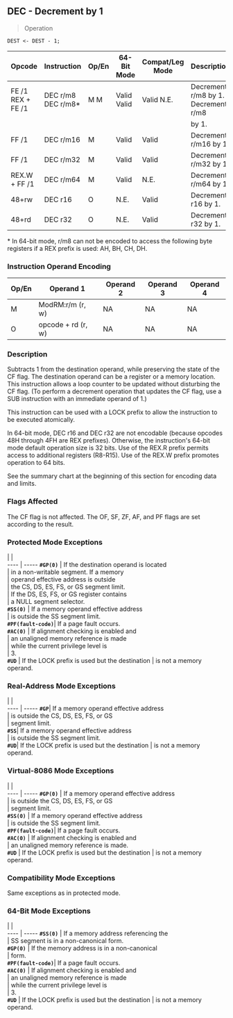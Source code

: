 ## DEC - Decrement by 1

> Operation

``` slim
DEST <- DEST - 1;

```

 Opcode           | Instruction       | Op/En| 64-Bit Mode| Compat/Leg Mode| Description                        
 ---  | --- | --- | --- | --- | ---
 FE /1 REX + FE /1| DEC r/m8 DEC r/m8*| M M  | Valid Valid| Valid N.E.     | Decrement r/m8 by 1. Decrement r/m8
                  |                   |      |            |                | by 1.                              
 FF /1            | DEC r/m16         | M    | Valid      | Valid          | Decrement r/m16 by 1.              
 FF /1            | DEC r/m32         | M    | Valid      | Valid          | Decrement r/m32 by 1.              
 REX.W + FF /1    | DEC r/m64         | M    | Valid      | N.E.           | Decrement r/m64 by 1.              
 48+rw            | DEC r16           | O    | N.E.       | Valid          | Decrement r16 by 1.                
 48+rd            | DEC r32           | O    | N.E.       | Valid          | Decrement r32 by 1.                
<aside class="notification">
* In 64-bit mode, r/m8 can not be encoded to access the following byte
registers if a REX prefix is used: AH, BH, CH, DH.
</aside>


### Instruction Operand Encoding
 Op/En| Operand 1         | Operand 2| Operand 3| Operand 4
 ---  | --- | --- | --- | ---
 M    | ModRM:r/m (r, w)  | NA       | NA       | NA       
 O    | opcode + rd (r, w)| NA       | NA       | NA       

### Description
Subtracts 1 from the destination operand, while preserving the state of the
CF flag. The destination operand can be a register or a memory location. This
instruction allows a loop counter to be updated without disturbing the CF flag.
(To perform a decrement operation that updates the CF flag, use a SUB instruction
with an immediate operand of 1.)

This instruction can be used with a LOCK prefix to allow the instruction to
be executed atomically.

In 64-bit mode, DEC r16 and DEC r32 are not encodable (because opcodes 48H through
4FH are REX prefixes). Otherwise, the instruction's 64-bit mode default operation
size is 32 bits. Use of the REX.R prefix permits access to additional registers
(R8-R15). Use of the REX.W prefix promotes operation to 64 bits.

See the summary chart at the beginning of this section for encoding data and
limits.



### Flags Affected
The CF flag is not affected. The OF, SF, ZF, AF, and PF flags are set according
to the result.


### Protected Mode Exceptions
   | |  
---- | -----
 **``#GP(0)``**         | If the destination operand is located         
                | in a non-writable segment. If a memory        
                | operand effective address is outside          
                | the CS, DS, ES, FS, or GS segment limit.      
                | If the DS, ES, FS, or GS register contains    
                | a NULL segment selector.                      
 **``#SS(0)``**         | If a memory operand effective address         
                | is outside the SS segment limit.              
 **``#PF(fault-code)``**| If a page fault occurs.                       
 **``#AC(0)``**         | If alignment checking is enabled and          
                | an unaligned memory reference is made         
                | while the current privilege level is          
                | 3.                                            
 **``#UD``**            | If the LOCK prefix is used but the destination
                | is not a memory operand.                      

### Real-Address Mode Exceptions
   | |  
---- | -----
 **``#GP``**| If a memory operand effective address         
    | is outside the CS, DS, ES, FS, or GS          
    | segment limit.                                
 **``#SS``**| If a memory operand effective address         
    | is outside the SS segment limit.              
 **``#UD``**| If the LOCK prefix is used but the destination
    | is not a memory operand.                      

### Virtual-8086 Mode Exceptions
   | |  
---- | -----
 **``#GP(0)``**         | If a memory operand effective address         
                | is outside the CS, DS, ES, FS, or GS          
                | segment limit.                                
 **``#SS(0)``**         | If a memory operand effective address         
                | is outside the SS segment limit.              
 **``#PF(fault-code)``**| If a page fault occurs.                       
 **``#AC(0)``**         | If alignment checking is enabled and          
                | an unaligned memory reference is made.        
 **``#UD``**            | If the LOCK prefix is used but the destination
                | is not a memory operand.                      

### Compatibility Mode Exceptions
Same exceptions as in protected mode.


### 64-Bit Mode Exceptions
   | |  
---- | -----
 **``#SS(0)``**         | If a memory address referencing the           
                | SS segment is in a non-canonical form.        
 **``#GP(0)``**         | If the memory address is in a non-canonical   
                | form.                                         
 **``#PF(fault-code)``**| If a page fault occurs.                       
 **``#AC(0)``**         | If alignment checking is enabled and          
                | an unaligned memory reference is made         
                | while the current privilege level is          
                | 3.                                            
 **``#UD``**            | If the LOCK prefix is used but the destination
                | is not a memory operand.                      
